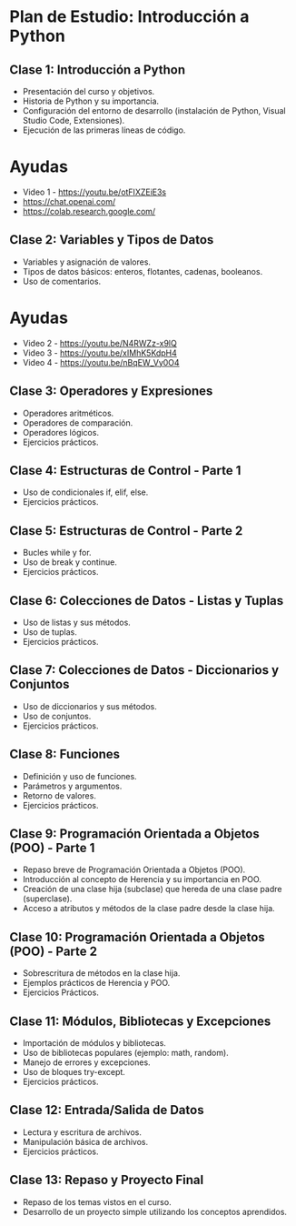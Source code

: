 # Plan de Estudio: Introducción a Python

## Clase 1: Introducción a Python
- Presentación del curso y objetivos.
- Historia de Python y su importancia.
- Configuración del entorno de desarrollo (instalación de Python, Visual Studio Code, Extensiones).
- Ejecución de las primeras líneas de código.
# Ayudas 
- Video 1 - https://youtu.be/otFIXZEiE3s
- https://chat.openai.com/
- https://colab.research.google.com/

## Clase 2: Variables y Tipos de Datos
- Variables y asignación de valores.
- Tipos de datos básicos: enteros, flotantes, cadenas, booleanos.
- Uso de comentarios.
# Ayudas
- Video 2 - https://youtu.be/N4RWZz-x9lQ
- Video 3 - https://youtu.be/xIMhK5KdpH4
- Video 4 - https://youtu.be/nBqEW_Vy0O4

## Clase 3: Operadores y Expresiones
- Operadores aritméticos.
- Operadores de comparación.
- Operadores lógicos.
- Ejercicios prácticos.


## Clase 4: Estructuras de Control - Parte 1
- Uso de condicionales if, elif, else.
- Ejercicios prácticos.

## Clase 5: Estructuras de Control - Parte 2
- Bucles while y for.
- Uso de break y continue.
- Ejercicios prácticos.

## Clase 6: Colecciones de Datos - Listas y Tuplas
- Uso de listas y sus métodos.
- Uso de tuplas.
- Ejercicios prácticos.

## Clase 7: Colecciones de Datos - Diccionarios y Conjuntos
- Uso de diccionarios y sus métodos.
- Uso de conjuntos.
- Ejercicios prácticos.

## Clase 8: Funciones
- Definición y uso de funciones.
- Parámetros y argumentos.
- Retorno de valores.
- Ejercicios prácticos.

## Clase 9: Programación Orientada a Objetos (POO) - Parte 1
- Repaso breve de Programación Orientada a Objetos (POO).
- Introducción al concepto de Herencia y su importancia en POO.
- Creación de una clase hija (subclase) que hereda de una clase padre (superclase).
- Acceso a atributos y métodos de la clase padre desde la clase hija.

## Clase 10: Programación Orientada a Objetos (POO) - Parte 2
- Sobrescritura de métodos en la clase hija.
- Ejemplos prácticos de Herencia y POO.
- Ejercicios Prácticos.

## Clase 11: Módulos, Bibliotecas y Excepciones
- Importación de módulos y bibliotecas.
- Uso de bibliotecas populares (ejemplo: math, random).
- Manejo de errores y excepciones.
- Uso de bloques try-except.
- Ejercicios prácticos.

## Clase 12: Entrada/Salida de Datos
- Lectura y escritura de archivos.
- Manipulación básica de archivos.
- Ejercicios prácticos.

## Clase 13: Repaso y Proyecto Final
- Repaso de los temas vistos en el curso.
- Desarrollo de un proyecto simple utilizando los conceptos aprendidos.
